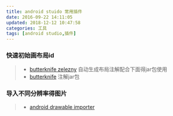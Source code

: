 ```yaml
---
title: android stuido 常用插件
date: 2016-09-22 14:11:05
updated: 2018-12-12 10:47:58categories: 工具
tags: [android studio,插件]
---
```

### 快速初始画布局id
>* [butterknife zelezny](https://github.com/avast/android-butterknife-zelezny) 自动生成布局注解配合下面得jar包使用
>* [butterknife](https://github.com/JakeWharton/butterknife) 注解jar包

### 导入不同分辨率得图片
>* [android drawable importer](https://github.com/winterDroid/android-drawable-importer-intellij-plugin)